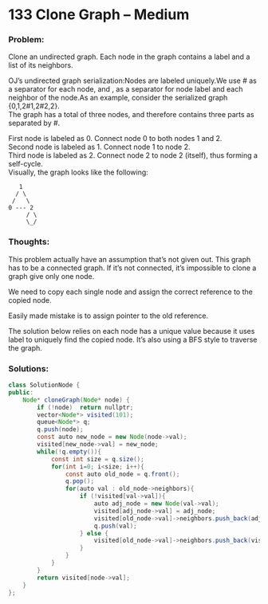 # 133 Clone Graph – Medium

### Problem:

Clone an undirected graph. Each node in the graph contains a label and a list of its neighbors.

OJ’s undirected graph serialization:Nodes are labeled uniquely.We use \# as a separator for each node, and , as a separator for node label and each neighbor of the node.As an example, consider the serialized graph {0,1,2\#1,2\#2,2}.  
The graph has a total of three nodes, and therefore contains three parts as separated by \#.

First node is labeled as 0. Connect node 0 to both nodes 1 and 2.  
Second node is labeled as 1. Connect node 1 to node 2.  
Third node is labeled as 2. Connect node 2 to node 2 \(itself\), thus forming a self-cycle.  
Visually, the graph looks like the following:

```
   1
  / \
 /   \
0 --- 2
     / \
     \_/
```

### Thoughts:

This problem actually have an assumption that’s not given out. This graph has to be a connected graph. If it’s not connected, it’s impossible to clone a graph give only one node.

We need to copy each single node and assign the correct reference to the copied node.

Easily made mistake is to assign pointer to the old reference.

The solution below relies on each node has a unique value because it uses label to uniquely find the copied node. It’s also using a BFS style to traverse the graph.

### Solutions:

```java
class SolutionNode {
public:
    Node* cloneGraph(Node* node) {
        if (!node)  return nullptr;
        vector<Node*> visited(101);
        queue<Node*> q;
        q.push(node);
        const auto new_node = new Node(node->val);
        visited[new_node->val] = new_node;
        while(!q.empty()){
            const int size = q.size();
            for(int i=0; i<size; i++){
                const auto old_node = q.front();
                q.pop();
                for(auto val : old_node->neighbors){
                    if (!visited[val->val]){
                        auto adj_node = new Node(val->val);
                        visited[adj_node->val] = adj_node;
                        visited[old_node->val]->neighbors.push_back(adj_node);
                        q.push(val);
                    } else {
                        visited[old_node->val]->neighbors.push_back(visited[val->val]);
                    }
                }
            }
        }
        return visited[node->val];
    }
};
```



